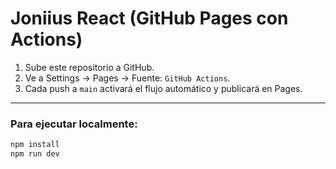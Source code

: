 # Joniius React (GitHub Pages con Actions)

1. Sube este repositorio a GitHub.
2. Ve a Settings → Pages → Fuente: `GitHub Actions`.
3. Cada push a `main` activará el flujo automático y publicará en Pages.

---

### Para ejecutar localmente:
```bash
npm install
npm run dev
```
